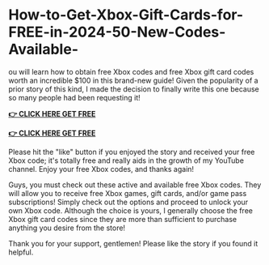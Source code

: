 # How-to-Get-Xbox-Gift-Cards-for-FREE-in-2024-50-New-Codes-Available-
ou will learn how to obtain free Xbox codes and free Xbox gift card codes worth an incredible $100 in this brand-new guide! Given the popularity of a prior story of this kind, I made the decision to finally write this one because so many people had been requesting it!

**[👉 CLICK HERE GET FREE](https://usaofferzon.com/xbox)**

**[👉 CLICK HERE GET FREE](https://usaofferzon.com/giftcard)**

Please hit the "like" button if you enjoyed the story and received your free Xbox code; it's totally free and really aids in the growth of my YouTube channel.
Enjoy your free Xbox codes, and thanks again!

Guys, you must check out these active and available free Xbox codes. They will allow you to receive free Xbox games, gift cards, and/or game pass subscriptions! Simply check out the options and proceed to unlock your own Xbox code. Although the choice is yours, I generally choose the free Xbox gift card codes since they are more than sufficient to purchase anything you desire from the store!

Thank you for your support, gentlemen! Please like the story if you found it helpful.
